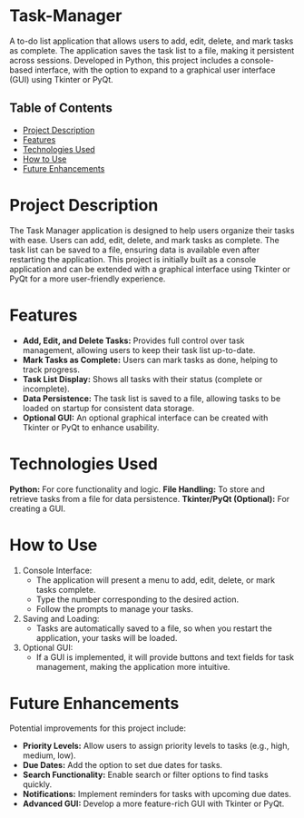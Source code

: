 # Task-Manager
A to-do list application that allows users to add, edit, delete, and mark tasks as complete. The application saves the task list to a file, making it persistent across sessions. Developed in Python, this project includes a console-based interface, with the option to expand to a graphical user interface (GUI) using Tkinter or PyQt.
## Table of Contents
* [Project Description](#project-description)
* [Features](#features)
* [Technologies Used](#technologies-used)
* [How to Use](#how-to-use)
* [Future Enhancements](#future-enhancements)
# Project Description
The Task Manager application is designed to help users organize their tasks with ease. Users can add, edit, delete, and mark tasks as complete. The task list can be saved to a file, ensuring data is available even after restarting the application. This project is initially built as a console application and can be extended with a graphical interface using Tkinter or PyQt for a more user-friendly experience.
# Features
* **Add, Edit, and Delete Tasks:** Provides full control over task management, allowing users to keep their task list up-to-date.
* **Mark Tasks as Complete:** Users can mark tasks as done, helping to track progress.
* **Task List Display:** Shows all tasks with their status (complete or incomplete).
* **Data Persistence:** The task list is saved to a file, allowing tasks to be loaded on startup for consistent data storage.
* **Optional GUI:** An optional graphical interface can be created with Tkinter or PyQt to enhance usability.
# Technologies Used
**Python:** For core functionality and logic.
**File Handling:** To store and retrieve tasks from a file for data persistence.
**Tkinter/PyQt (Optional):** For creating a GUI.
# How to Use
1. Console Interface:
      * The application will present a menu to add, edit, delete, or mark tasks complete.
      * Type the number corresponding to the desired action.
      * Follow the prompts to manage your tasks.         
2. Saving and Loading:
      * Tasks are automatically saved to a file, so when you restart the application, your tasks will be loaded.
3. Optional GUI:
      * If a GUI is implemented, it will provide buttons and text fields for task management, making the application more intuitive.
# Future Enhancements
Potential improvements for this project include:
* **Priority Levels:** Allow users to assign priority levels to tasks (e.g., high, medium, low).
* **Due Dates:** Add the option to set due dates for tasks.
* **Search Functionality:** Enable search or filter options to find tasks quickly.
* **Notifications:** Implement reminders for tasks with upcoming due dates.
* **Advanced GUI:** Develop a more feature-rich GUI with Tkinter or PyQt.
